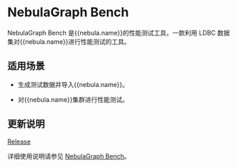 # NebulaGraph Bench

NebulaGraph Bench 是{{nebula.name}}的性能测试工具，一款利用 LDBC 数据集对{{nebula.name}}进行性能测试的工具。

## 适用场景

- 生成测试数据并导入{{nebula.name}}。

- 对{{nebula.name}}集群进行性能测试。

## 更新说明

[Release](https://github.com/vesoft-inc/nebula-bench/releases/tag/{{bench.tag}})

详细使用说明请参见 [NebulaGraph Bench](https://github.com/vesoft-inc/nebula-bench/blob/{{bench.branch}}/README_cn.md)。
